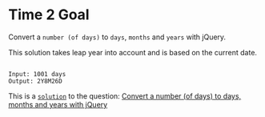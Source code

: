 # Time 2 Goal

Convert a `number (of days)` to `days`, `months` and `years` with jQuery.

This solution takes leap year into account and is based on the current date.

```

Input: 1001 days
Output: 2Y8M26D

```

This is a [`solution`](https://stackoverflow.com/a/8943500/512998) to the question: [Convert a number (of days) to days, months and years with jQuery](https://stackoverflow.com/q/8942895/512998)
